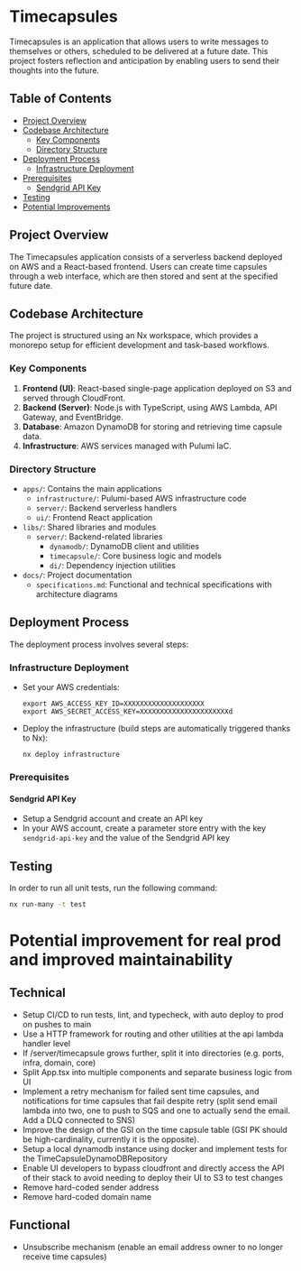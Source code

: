 # Timecapsules

Timecapsules is an application that allows users to write messages to themselves or others, scheduled to be delivered at a future date. This project fosters reflection and anticipation by enabling users to send their thoughts into the future.

## Table of Contents

- [Project Overview](#project-overview)
- [Codebase Architecture](#codebase-architecture)
    - [Key Components](#key-components)
    - [Directory Structure](#directory-structure)
- [Deployment Process](#deployment-process)
    - [Infrastructure Deployment](#infrastructure-deployment)
- [Prerequisites](#prerequisites)
    - [Sendgrid API Key](#sendgrid-api-key)
- [Testing](#testing)
- [Potential Improvements](#potential-improvement-for-real-prod-and-improved-maintainability)

## Project Overview

The Timecapsules application consists of a serverless backend deployed on AWS and a React-based frontend. Users can create time capsules through a web interface, which are then stored and sent at the specified future date.

## Codebase Architecture

The project is structured using an Nx workspace, which provides a monorepo setup for efficient development and task-based workflows.

### Key Components

1. **Frontend (UI)**: React-based single-page application deployed on S3 and served through CloudFront.
2. **Backend (Server)**: Node.js with TypeScript, using AWS Lambda, API Gateway, and EventBridge.
3. **Database**: Amazon DynamoDB for storing and retrieving time capsule data.
4. **Infrastructure**: AWS services managed with Pulumi IaC.

### Directory Structure

- `apps/`: Contains the main applications
    - `infrastructure/`: Pulumi-based AWS infrastructure code
    - `server/`: Backend serverless handlers
    - `ui/`: Frontend React application
- `libs/`: Shared libraries and modules
    - `server/`: Backend-related libraries
        - `dynamodb/`: DynamoDB client and utilities
        - `timecapsule/`: Core business logic and models
        - `di/`: Dependency injection utilities
- `docs/`: Project documentation
    - `specifications.md`: Functional and technical specifications with architecture diagrams

## Deployment Process

The deployment process involves several steps:

### Infrastructure Deployment

- Set your AWS credentials:
  ```
  export AWS_ACCESS_KEY_ID=XXXXXXXXXXXXXXXXXXXX
  export AWS_SECRET_ACCESS_KEY=XXXXXXXXXXXXXXXXXXXXXXd
  ```
- Deploy the infrastructure (build steps are automatically triggered thanks to Nx):
  ```
  nx deploy infrastructure
  ```

### Prerequisites

#### Sendgrid API Key
- Setup a Sendgrid account and create an API key
- In your AWS account, create a parameter store entry with the key `sendgrid-api-key` and the value of the Sendgrid API key

## Testing

In order to run all unit tests, run the following command:

```bash
nx run-many -t test
```

# Potential improvement for real prod and improved maintainability

## Technical
- Setup CI/CD to run tests, lint, and typecheck, with auto deploy to prod on pushes to main
- Use a HTTP framework for routing and other utilities at the api lambda handler level
- If /server/timecapsule grows further, split it into directories (e.g. ports, infra, domain, core)
- Split App.tsx into multiple components and separate business logic from UI
- Implement a retry mechanism for failed sent time capsules, and notifications for time capsules that fail despite retry
(split send email lambda into two, one to push to SQS and one to actually send the email. Add a DLQ connected to SNS)
- Improve the design of the GSI on the time capsule table (GSI PK should be high-cardinality, currently it is the opposite).
- Setup a local dynamodb instance using docker and implement tests for the TimeCapsuleDynamoDBRepository
- Enable UI developers to bypass cloudfront and directly access the API of their stack to avoid needing to deploy
their UI to S3 to test changes
- Remove hard-coded sender address
- Remove hard-coded domain name

## Functional
- Unsubscribe mechanism (enable an email address owner to no longer receive time capsules)
